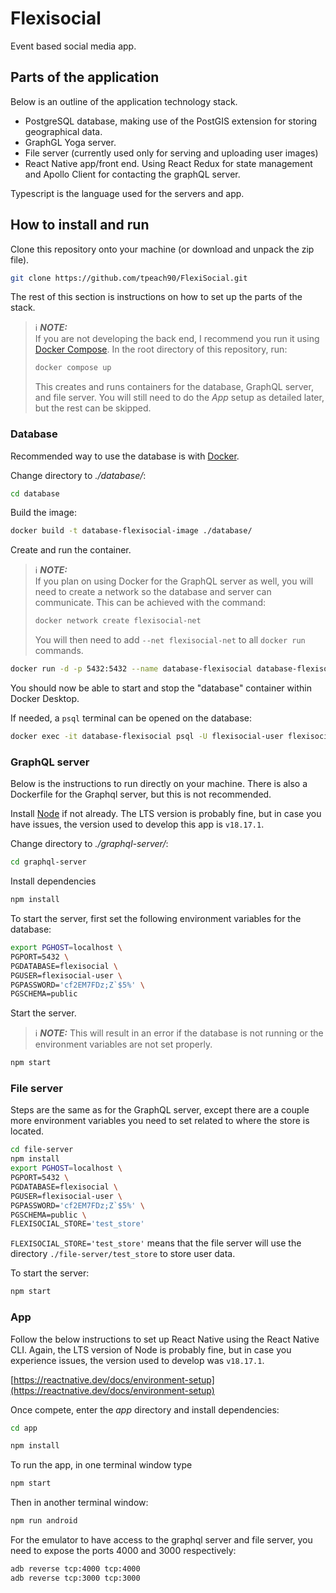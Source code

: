 # Flexisocial

Event based social media app.

## Parts of the application

Below is an outline of the application technology stack.

+ PostgreSQL database, making use of the PostGIS extension for storing geographical data.
+ GraphGL Yoga server.
+ File server (currently used only for serving and uploading user images)
+ React Native app/front end. Using React Redux for state management and Apollo Client for contacting the graphQL server.

Typescript is the language used for the servers and app.

## How to install and run

Clone this repository onto your machine (or download and unpack the zip file).

```bash
git clone https://github.com/tpeach90/FlexiSocial.git
```

The rest of this section is instructions on how to set up the parts of the stack.

> ℹ️ **_NOTE:_**  
> If you are not developing the back end, I recommend you run it using [Docker Compose](https://docs.docker.com/compose/install/).  In the root directory of this repository, run:
> ```bash
> docker compose up
> ```
> This creates and runs containers for the database, GraphQL server, and file server. You will still need to do the *App* setup as detailed later, but the rest can be skipped.

### Database

Recommended way to use the database is with [Docker](https://www.docker.com/products/docker-desktop/).

Change directory to *./database/*:
```bash
cd database
```

Build the image:
```bash
docker build -t database-flexisocial-image ./database/
```

Create and run the container. 

> ℹ️ **_NOTE:_**  
> If you plan on using Docker for the GraphQL server as well, you will need to create a network so the database and server can communicate. This can be achieved with the command:
> ```bash
> docker network create flexisocial-net
> ```
> You will then need to add `--net flexisocial-net` to all `docker run` commands.

```bash
docker run -d -p 5432:5432 --name database-flexisocial database-flexisocial-image
```
You should now be able to start and stop the "database" container within Docker Desktop.

If needed, a `psql` terminal can be opened on the database:

```bash
docker exec -it database-flexisocial psql -U flexisocial-user flexisocial
```

### GraphQL server

Below is the instructions to run directly on your machine. There is also a Dockerfile for the Graphql server, but this is not recommended.

Install [Node](https://nodejs.org/en) if not already. The LTS version is probably fine, but in case you have issues, the version used to develop this app is `v18.17.1`.

Change directory to *./graphql-server/*:
```bash
cd graphql-server
```

Install dependencies
```bash
npm install
```

To start the server, first set the following environment variables for the database:
```bash
export PGHOST=localhost \
PGPORT=5432 \
PGDATABASE=flexisocial \
PGUSER=flexisocial-user \
PGPASSWORD='cf2EM7FDz;Z`$5%' \
PGSCHEMA=public
```

Start the server.

> ℹ️ **_NOTE:_** 
> This will result in an error if the database is not running or the environment variables are not set properly.

```bash
npm start
```

### File server

Steps are the same as for the GraphQL server, except there are a couple more environment variables you need to set related to where the store is located.

```bash
cd file-server
npm install
export PGHOST=localhost \
PGPORT=5432 \
PGDATABASE=flexisocial \
PGUSER=flexisocial-user \
PGPASSWORD='cf2EM7FDz;Z`$5%' \
PGSCHEMA=public \
FLEXISOCIAL_STORE='test_store'
```

`FLEXISOCIAL_STORE='test_store'` means that the file server will use the directory `./file-server/test_store` to store user data.


To start the server:

```bash
npm start
```

### App

Follow the below instructions to set up React Native using the React Native CLI. Again, the LTS version of Node is probably fine, but in case you experience issues, the version used to develop was `v18.17.1`.

[https://reactnative.dev/docs/environment-setup](https://reactnative.dev/docs/environment-setup)

Once compete, enter the *app* directory and install dependencies:

```bash
cd app
```

```bash
npm install
```

To run the app, in one terminal window type

```bash
npm start
```

Then in another terminal window:
```bash
npm run android
```

For the emulator to have access to the graphql server and file server, you need to expose the ports 4000 and 3000 respectively:
```bash
adb reverse tcp:4000 tcp:4000
adb reverse tcp:3000 tcp:3000
```


